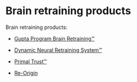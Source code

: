 <!--
source: gpt-3 + jph editing
tags: neuroplasticity
-->

# Brain retraining products

Brain retraining products:

* [Gupta Program Brain Retraining™](https://guptaprogram.com/)

* [Dynamic Neural Retraining System™](https://retrainingthebrain.com/)

* [Primal Trust™](https://www.primaltrust.org)

* [Re-Origin](https://www.re-origin.com/)

